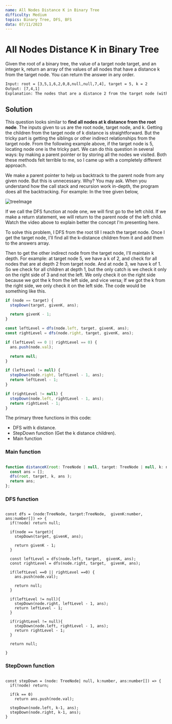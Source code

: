 ```yaml
---
name: All Nodes Distance K in Binary Tree
difficulty: Medium
topics: Binary Tree, DFS, BFS
data: 07/11/2023
---
```


# All Nodes Distance K in Binary Tree

Given the root of a binary tree, the value of a target node target, and an integer k, return an array of the values of all nodes that have a distance k from the target node.
You can return the answer in any order.

```txt showLineNumbers
Input: root = [3,5,1,6,2,0,8,null,null,7,4], target = 5, k = 2
Output: [7,4,1]
Explanation: The nodes that are a distance 2 from the target node (with value 5) have values 7, 4, and 1.
```

## Solution

This question looks similar to **find all nodes at k distance from the root node**. The inputs given to us are the root node, target node, and k. Getting the children from the target node of k distance is straightforward. But the tricky part is getting the siblings or other indirect relationships from the target node. From the following example above, if the target node is 5, locating node one is the tricky part. We can do this question in several ways: by making a parent pointer or by storing all the nodes we visited. Both these methods felt terrible to me, so I came up with a completely different approach.

We make a parent pointer to help us backtrack to the parent node from any given node. But this is unnecessary. Why? You may ask. When you understand how the call stack and recursion work in-depth, the program does all the backtracking. For example: In the tree given below,

![treeImage](https://s3-lc-upload.s3.amazonaws.com/uploads/2018/06/28/sketch0.png)

If we call the DFS function at node one, we will first go to the left child. If we make a return statement, we will return to the parent node of the left child. Watch the video above to explain better the concept I'm presenting here.

To solve this problem, I DFS from the root till I reach the target node. Once I get the target node, I'll find all the k-distance children from it and add them to the answers array.

Then to get the other indirect node from the target node, I'll maintain k depth. For example: at target node 5, we have a k of 2, and check for all nodes that are at depth 2 from target node. And at node 3, we have k of 1. So we check for all children at depth 1, but the only catch is we check it only on the right side of 3 and not the left. We only check it on the right side because we got the k from the left side, and vice versa; If we got the k from the right side, we only check it on the left side. The code would be something like this.

```js showLineNumbers
if (node == target) {
  stepDown(target, givenK, ans);

  return givenK - 1;
}

const leftLevel = dfs(node.left, target, givenK, ans);
const rightLevel = dfs(node.right, target, givenK, ans);

if (leftLevel == 0 || rightLevel == 0) {
  ans.push(node.val);

  return null;
}

if (leftLevel != null) {
  stepDown(node.right, leftLevel - 1, ans);
  return leftLevel - 1;
}

if (rightLevel != null) {
  stepDown(node.left, rightLevel - 1, ans);
  return rightLevel - 1;
}
```

The primary three functions in this code:

- DFS with k distance.
- StepDown function (Get the k distance children).
- Main function

### Main function

```js:main.js showLineNumbers

function distanceK(root: TreeNode | null, target: TreeNode | null, k: number): number[] {
  const ans = [];
  dfs(root, target, k, ans );
  return ans;
};

```

### DFS function

```js:main.js>dfs showLineNumbers

const dfs = (node:TreeNode, target:TreeNode,  givenK:number, ans:number[]) => {
  if(!node) return null;

  if(node == target){
    stepDown(target, givenK, ans);

    return givenK - 1;
  }

  const leftLevel = dfs(node.left, target,  givenK, ans);
  const rightLevel = dfs(node.right, target,  givenK, ans);

  if(leftLevel ==0 || rightLevel ==0) {
    ans.push(node.val);

    return null;
  }

  if(leftLevel != null){
    stepDown(node.right, leftLevel - 1, ans);
    return leftLevel - 1;
  }

  if(rightLevel != null){
    stepDown(node.left, rightLevel - 1, ans);
    return rightLevel - 1;
  }

  return null;

}

```

### StepDown function

```js:main.js>stepDown showLineNumbers

const stepDown = (node: TreeNode| null, k:number, ans:number[]) => {
  if(!node) return;

  if(k == 0)
    return ans.push(node.val);

  stepDown(node.left, k-1, ans);
  stepDown(node.right, k-1, ans);
}

```
